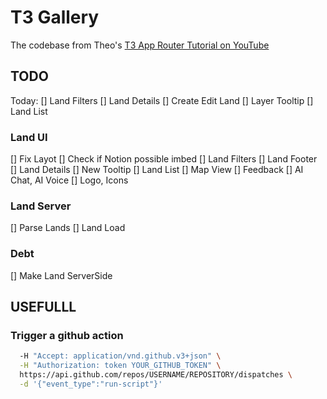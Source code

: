 # T3 Gallery

The codebase from Theo's [T3 App Router Tutorial on YouTube](https://github.com/t3dotgg/t3gallery)

## TODO
Today:
[] Land Filters
[] Land Details
[] Create Edit Land
[] Layer Tooltip
[] Land List

### Land UI
[] Fix Layot
[] Check if Notion possible imbed
[] Land Filters
[] Land Footer
[] Land Details
[] New Tooltip
[] Land List
[] Map View
[] Feedback
[] AI Chat, AI Voice
[] Logo, Icons
### Land Server
[] Parse Lands
[] Land Load 

### Debt
[] Make Land ServerSide

## USEFULLL

### Trigger a github action
```bash curl -X POST \
  -H "Accept: application/vnd.github.v3+json" \
  -H "Authorization: token YOUR_GITHUB_TOKEN" \
  https://api.github.com/repos/USERNAME/REPOSITORY/dispatches \
  -d '{"event_type":"run-script"}'
```